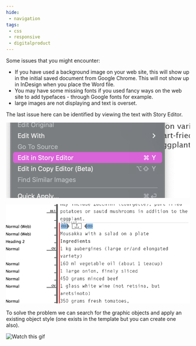```yaml
---
hide:
 - navigation
tags:
 - css
 - responsive
 - digitalproduct
---
```


Some issues that you might encounter:

- If you have used a background image on your web site, this will show up in the initial saved document from Google Chrome. This will not show up in InDesign when you place the Word file.
- You may have some missing fonts if you used fancy ways on the web site to add typefaces - through Google fonts for example.
- large images are not displaying and text is overset.

The last issue here can be identified by viewing the text with Story Editor.

![Story Editor in the edit menu](../../media/Screenshot%202023-03-20%20at%2018.08.57.png)

![See how the text is overset](../../media/Screenshot%202023-03-20%20at%2018.09.19.png)

To solve the problem we can search for the graphic objects and apply an existing object style (one exists in the template but you can create one also).

![Watch this gif](../../media/imagetoobig.gif)